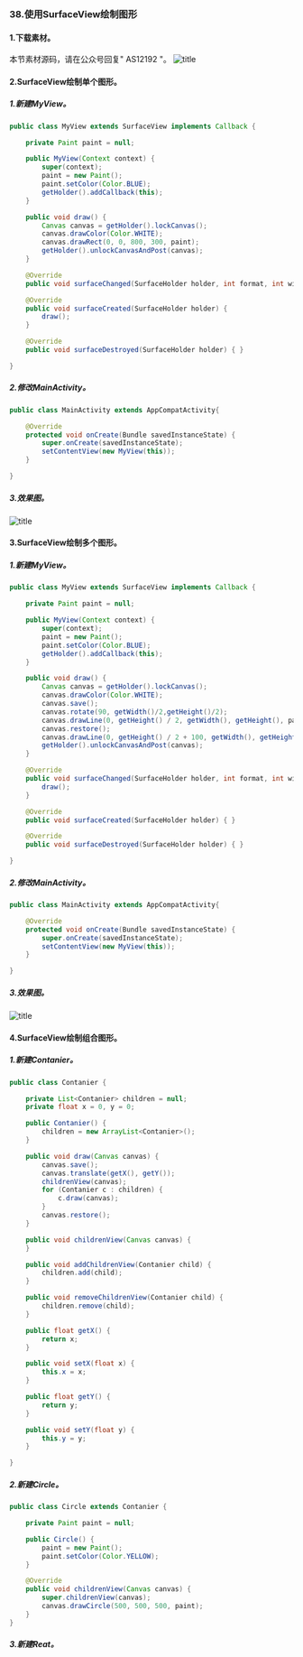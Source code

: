 ### 38.使用SurfaceView绘制图形
#### 1.下载素材。
本节素材源码，请在公众号回复" AS12192 "。
![title](https://raw.githubusercontent.com/JSZNopi/JSZImage/master/gitnote/2019/10/30/WXCODE-1572446034519.jpeg)

#### 2.SurfaceView绘制单个图形。
##### 1.新建MyView。
```java
public class MyView extends SurfaceView implements Callback {

	private Paint paint = null;

	public MyView(Context context) {
		super(context);
		paint = new Paint();
		paint.setColor(Color.BLUE);
		getHolder().addCallback(this);
	}

	public void draw() {
		Canvas canvas = getHolder().lockCanvas();
		canvas.drawColor(Color.WHITE);
		canvas.drawRect(0, 0, 800, 300, paint);
		getHolder().unlockCanvasAndPost(canvas);
	}

	@Override
	public void surfaceChanged(SurfaceHolder holder, int format, int width, int height) { }

	@Override
	public void surfaceCreated(SurfaceHolder holder) {
		draw();
	}

	@Override
	public void surfaceDestroyed(SurfaceHolder holder) { }

}
```
##### 2.修改MainActivity。
```java
public class MainActivity extends AppCompatActivity{

    @Override
    protected void onCreate(Bundle savedInstanceState) {
        super.onCreate(savedInstanceState);
        setContentView(new MyView(this));
    }

}
```
##### 3.效果图。
![title](https://raw.githubusercontent.com/JSZNopi/JSZImage/master/gitnote/2019/12/19/1-1576744993424.png)

#### 3.SurfaceView绘制多个图形。
##### 1.新建MyView。
```java
public class MyView extends SurfaceView implements Callback {

	private Paint paint = null;

	public MyView(Context context) {
		super(context);
		paint = new Paint();
		paint.setColor(Color.BLUE);
		getHolder().addCallback(this);
	}

	public void draw() {
		Canvas canvas = getHolder().lockCanvas();
		canvas.drawColor(Color.WHITE);
		canvas.save();
		canvas.rotate(90, getWidth()/2,getHeight()/2);
		canvas.drawLine(0, getHeight() / 2, getWidth(), getHeight(), paint);
		canvas.restore();
		canvas.drawLine(0, getHeight() / 2 + 100, getWidth(), getHeight() + 100, paint);
		getHolder().unlockCanvasAndPost(canvas);
	}

	@Override
	public void surfaceChanged(SurfaceHolder holder, int format, int width, int height) {
		draw();
	}

	@Override
	public void surfaceCreated(SurfaceHolder holder) { }

	@Override
	public void surfaceDestroyed(SurfaceHolder holder) { }

}
```
##### 2.修改MainActivity。
```java
public class MainActivity extends AppCompatActivity{

    @Override
    protected void onCreate(Bundle savedInstanceState) {
        super.onCreate(savedInstanceState);
        setContentView(new MyView(this));
    }

}
```
##### 3.效果图。
![title](https://raw.githubusercontent.com/JSZNopi/JSZImage/master/gitnote/2019/12/19/2-1576745216216.png)

#### 4.SurfaceView绘制组合图形。
##### 1.新建Contanier。
```java
public class Contanier {

	private List<Contanier> children = null;
	private float x = 0, y = 0;

	public Contanier() {
		children = new ArrayList<Contanier>();
	}

	public void draw(Canvas canvas) {
		canvas.save();
		canvas.translate(getX(), getY());
		childrenView(canvas);
		for (Contanier c : children) {
			c.draw(canvas);
		}
		canvas.restore();
	}

	public void childrenView(Canvas canvas) {
	}

	public void addChildrenView(Contanier child) {
		children.add(child);
	}

	public void removeChildrenView(Contanier child) {
		children.remove(child);
	}

	public float getX() {
		return x;
	}

	public void setX(float x) {
		this.x = x;
	}

	public float getY() {
		return y;
	}

	public void setY(float y) {
		this.y = y;
	}

}
```
##### 2.新建Circle。
```java
public class Circle extends Contanier {

	private Paint paint = null;

	public Circle() {
		paint = new Paint();
		paint.setColor(Color.YELLOW);
	}

	@Override
	public void childrenView(Canvas canvas) {
		super.childrenView(canvas);
		canvas.drawCircle(500, 500, 500, paint);
	}
}
```
##### 3.新建Reat。
```java

```
